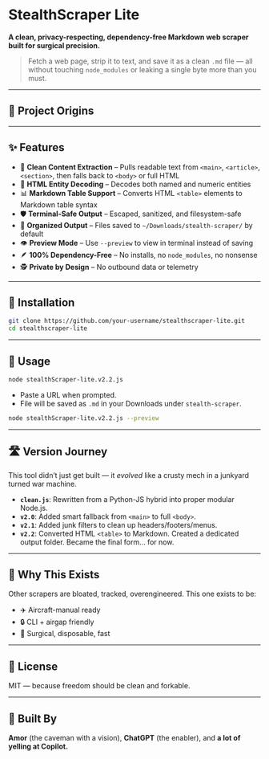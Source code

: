 # StealthScraper Lite

**A clean, privacy-respecting, dependency-free Markdown web scraper built for surgical precision.**

> Fetch a web page, strip it to text, and save it as a clean `.md` file — all without touching `node_modules` or leaking a single byte more than you must.

---

## 🤝 Project Origins

<same content as original up to Features section>

---

## ✨ Features

- 🧼 **Clean Content Extraction** – Pulls readable text from `<main>`, `<article>`, `<section>`, then falls back to `<body>` or full HTML
- 🧠 **HTML Entity Decoding** – Decodes both named and numeric entities
- 📊 **Markdown Table Support** – Converts HTML `<table>` elements to Markdown table syntax
- 🛡️ **Terminal-Safe Output** – Escaped, sanitized, and filesystem-safe
- 📁 **Organized Output** – Files saved to `~/Downloads/stealth-scraper/` by default
- 👁️ **Preview Mode** – Use `--preview` to view in terminal instead of saving
- 🪶 **100% Dependency-Free** – No installs, no `node_modules`, no nonsense
- 🕵️ **Private by Design** – No outbound data or telemetry

---

## 🔧 Installation

```bash
git clone https://github.com/your-username/stealthscraper-lite.git
cd stealthscraper-lite
```

---

## 🚀 Usage

```bash
node stealthScraper-lite.v2.2.js
```

- Paste a URL when prompted.
- File will be saved as `.md` in your Downloads under `stealth-scraper`.

```bash
node stealthScraper-lite.v2.2.js --preview
```

---

## 🛣️ Version Journey

This tool didn’t just get built — it *evolved* like a crusty mech in a junkyard turned war machine.

- **`clean.js`**: Rewritten from a Python-JS hybrid into proper modular Node.js.
- **`v2.0`**: Added smart fallback from `<main>` to full `<body>`.
- **`v2.1`**: Added junk filters to clean up headers/footers/menus.
- **`v2.2`**: Converted HTML `<table>` to Markdown. Created a dedicated output folder. Became the final form… for now.

---

## 🧠 Why This Exists

Other scrapers are bloated, tracked, overengineered. This one exists to be:

- ✈️ Aircraft-manual ready
- 🔒 CLI + airgap friendly
- 🥷 Surgical, disposable, fast

---

## 📜 License

MIT — because freedom should be clean and forkable.

---

## 👑 Built By

**Amor** (the caveman with a vision), **ChatGPT** (the enabler), and **a lot of yelling at Copilot.**

